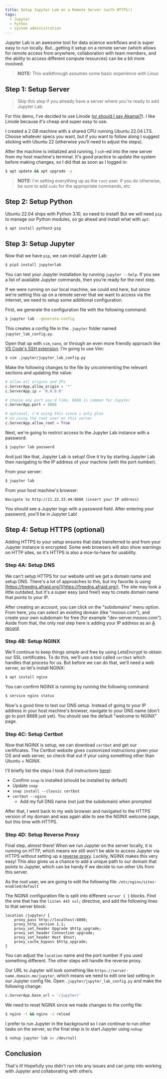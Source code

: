 ```yaml
---
title: Setup Jupyter Lab on a Remote Server (with HTTPS!)
tags:
  - Jupyter
  - Python
  - system administration
---
```


Jupyter Lab is an awesome tool for data science workflows and is super easy to run locally. But...getting it setup on a remote server (which allows for remote access from anywhere, collaboration with team members, and the ability to access different compute resources) can be a bit more involved.

> **NOTE:** This walkthrough assumes some basic experience with Linux

## Step 1: Setup Server

> Skip this step if you already have a server where you're ready to add Jupyter Lab.

For this demo, I've decided to use Linode ([or should I say Akamai?](https://www.linode.com/blog/linode/a-bold-new-approach-to-the-cloud/)). I like Linode because it's cheap and super easy to use.

I created a 2 GB machine with a shared CPU running Ubuntu 22.04 LTS. Choose whatever specs you want, but if you want to follow along I suggest sticking with Ubuntu 22 (otherwise you'll need to adjust the steps).

After the machine is initialized and running, I `ssh`-ed into the new server from my host machine's terminal. It's good practice to update the system before making changes, so I did that as soon as I logged in:

```bash
$ apt update && apt upgrade -y
```

> **NOTE:** I'm setting everything up as the `root` user. If you do otherwise, be sure to add `sudo` for the appropriate commands, etc

## Step 2: Setup Python

Ubuntu 22.04 ships with Python 3.10, so need to install! But we will need `pip` to manage our Python modules, so go ahead and install what with `apt`:

```bash
$ apt install python3-pip
```

## Step 3: Setup Jupyter

Now that we have `pip`, we can install Jupyter Lab:

```bash
$ pip3 install jupyterlab
```

You can test your Jupyter installation by running `jupyter --help`. If you see a list of available Jupyter commands, then you're ready for the next step.

If we were running on our local machine, we could end here, but since we're setting this up on a remote server that we want to access via the internet, we need to setup some additional configuration.

First, we generate the configuration file with the following command:

```bash
$ jupyter lab --generate-config
```

This creates a config file in the `.jupyter` folder named `jupyter_lab_config.py`.

Open that up with `vim`, `nano`, or through an even more friendly approach like [VS Code's SSH extension](https://code.visualstudio.com/docs/remote/ssh). I'm going to use Vim:

```bash
$ vim .jupyter/jupyter_lab_config.py
```

Make the following changes to the file by uncommenting the relevant sections and updating the value:

```python
# allow all origins and IPs
c.ServerApp.allow_origin = '*'
c.ServerApp.ip = '0.0.0.0'

# choose any port you'd like, 8888 is common for Jupyter
c.ServerApp.port = 8888

# optional, i'm using this since i only plan
# on using the root user on this server
c.ServerApp.allow_root = True
```

Next, we're going to restrict access to the Jupyter Lab instance with a password:

```bash
$ jupyter lab password
```

And just like that, Jupyter Lab is setup! Give it try by starting Jupyter Lab then navigating to the IP address of your machine (with the port number).

From your server:
```bash
$ jupyter lab
```

From your host machine's browser:
```
Navigate to http://11.22.33.44:8888 (insert your IP address)
```

You should see a Jupyter logo with a password field. After entering your password, you'll be in Jupyter Lab!

## Step 4: Setup HTTPS (optional)

Adding HTTPS to your setup ensures that data transferred to and from your Jupyter instance is encrypted. Some web browsers will also show warnings on HTTP sites, so it's HTTPS is also a nice-to-have for usability.

### Step 4A: Setup DNS

We can't setup HTTPS for our website until we get a domain name and setup DNS. There's a lot of approaches to this, but my favorite is using [https://freedns.afraid.org/](https://freedns.afraid.org/). The site may look a little outdated, but it's a super easy (and free!) way to create domain name that points to your IP.

After creating an account, you can click on the "subdomains" menu option. From here, you can select an existing domain (like "moooo.com"), and create your own subdomain for free (for example "dev-server.moooo.com"). Aside from that, the only real step here is adding your IP address as an [A record](https://en.wikipedia.org/wiki/List_of_DNS_record_types#A).

### Step 4B: Setup NGINX

We'll continue to keep things simple and free by using LetsEncrypt to obtain our SSL certificates. To do this, we'll use a tool called `certbot` which handles that process for us. But before we can do that, we'll need a web server, so let's install NGINX:

```bash
$ apt install nginx
```

You can confirm NGINX is running by running the following command:

```bash
$ service nginx status
```

Now's a good time to test our DNS setup. Instead of going to your IP address in your host machine's browser, navigate to your DNS name (don't go to port 8888 just yet). You should see the default "welcome to NGINX" page.

### Step 4C: Setup Certbot

Now that NGINX is setup, we can download `certbot` and get our certificates. The Certbot website gives customized instructions given your OS and web server, so check that out if your using something other than Ubuntu + NGINX.

I'll briefly list the steps I took (full instructions [here](https://certbot.eff.org/instructions?ws=nginx&os=ubuntufocal)):
* Confirm `snap` is installed (should be installed by default)
* Update `snap`
* `snap install --classic certbot`
* `certbot --nginx`
  * Add my full DNS name (not just the subdomain) when prompted

After that, I went back to my web browser and navigated to the HTTPS version of my domain and was again able to see the NGINX welcome page, but this time with HTTPS.


### Step 4D: Setup Reverse Proxy

Final step, almost there! When we run Jupyter on the server locally, it is running on HTTP, which means we still won't be able to access Jupyter via HTTPS without setting up a [reverse proxy](https://en.wikipedia.org/wiki/Reverse_proxy). Luckily, NGINX makes this very easy! This also gives us a chance to add a unique path to our domain that points to Jupyter, which can be handy if we decide to run other UIs from this server.

As the root user, we are going to edit the following file: `/etc/nginx/sites-enabled/default`

The NGINX configuration file is split into different `server { }` blocks. Find the one that has the `listen 443 ssl;` directive, and add the following lines to that server block:

```
location /jupyter/ {
    proxy_pass http://localhost:8888;
    proxy_http_version 1.1;
    proxy_set_header Upgrade $http_upgrade;
    proxy_set_header Connection upgrade;
    proxy_set_header Host $host;
    proxy_cache_bypass $http_upgrade;
}
```

You can adjust the `location` name and the port number if you used something different. The other steps will handle the reverse proxy.

Our URL to Jupyter will look something like `https://server-name.domain.me/jupyter`, which means we need to edit one last setting in our Jupyter config file. Open `.jupyter/jupyter_lab_config.py` and make the following change:

```python
c.ServerApp.base_url = '/jupyter/'
```

We need to reset NGINX since we made changes to the config file:

```bash
$ nginx -t && nginx -s reload
```

I prefer to run Jupyter in the background so I can continue to run other tasks on the server, so the final step is to start Jupyter using `nohup`:

```bash
$ nohup jupyter lab &> /dev/null
```

## Conclusion

That's it! Hopefully you didn't run into any issues and can jump into working with Jupyter and collaborating with others.
